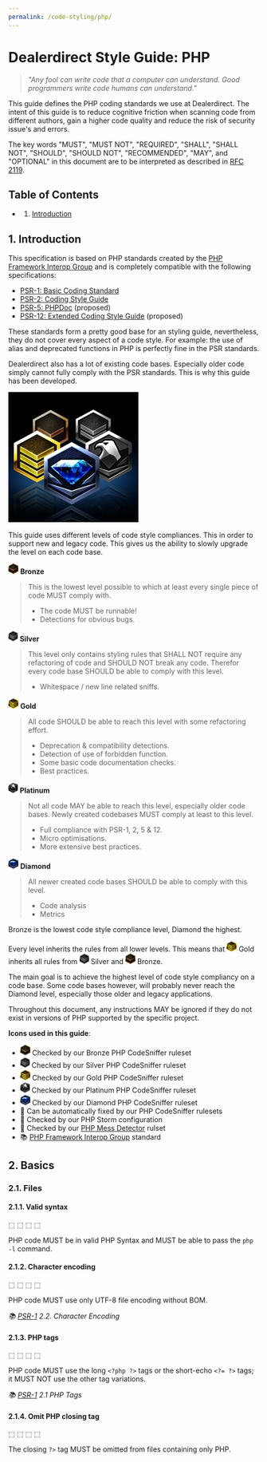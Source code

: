 ```yaml
---
permalink: /code-styling/php/
---
```


# Dealerdirect Style Guide: PHP

> _"Any fool can write code that a computer can understand.
> Good programmers write code humans can understand."_

This guide defines the PHP coding standards we use at Dealerdirect. The intent
of this guide is to reduce cognitive friction when scanning code from different
authors, gain a higher code quality and reduce the risk of security issue's
and errors.

The key words "MUST", "MUST NOT", "REQUIRED", "SHALL", "SHALL NOT", "SHOULD",
"SHOULD NOT", "RECOMMENDED", "MAY", and "OPTIONAL" in this document are to be
interpreted as described in [RFC 2119][rfc-2119].

## Table of Contents

- 1. [Introduction](#1-introduction)

## 1. Introduction

This specification is based on PHP standards created by the
[PHP Framework Interop Group][php-fig] and is completely compatible with the
following specifications:

- [PSR-1: Basic Coding Standard][psr-1]
- [PSR-2: Coding Style Guide][psr-2]
- [PSR-5: PHPDoc][psr-5] (proposed)
- [PSR-12: Extended Coding Style Guide][psr-12] (proposed)

These standards form a pretty good base for an styling guide, nevertheless,
they do not cover every aspect of a code style. For example: the use of alias
and deprecated functions in PHP is perfectly fine in the PSR standards.

Dealerdirect also has a lot of existing code bases. Especially older code
simply cannot fully comply with the PSR standards. This is why this guide has
been developed.

![Levels](images/levels.jpg)  

This guide uses different levels of code style compliances. This in order to
support new and legacy code. This gives us the ability to slowly upgrade the
level on each code base.

![bronze] **Bronze**

> This is the lowest level possible to which at least every single piece of code
> MUST comply with.
>
> - The code MUST be runnable!
> - Detections for obvious bugs.

![silver] **Silver**

> This level only contains styling rules that SHALL NOT require any refactoring
> of code and SHOULD NOT break any code. Therefor every code base SHOULD be able
> to comply with this level.
>
> - Whitespace / new line related sniffs.

![gold] **Gold**

> All code SHOULD be able to reach this level with some refactoring effort.
>
> - Deprecation & compatibility detections.
> - Detection of use of forbidden function.
> - Some basic code documentation checks.
> - Best practices.

![platinum] **Platinum**

> Not all code MAY be able to reach this level, especially older code bases.
> Newly created codebases MUST comply at least to this level.
>
> - Full compliance with PSR-1, 2, 5 & 12.
> - Micro optimisations.
> - More extensive best practices.

![diamond] **Diamond**

> All newer created code bases SHOULD be able to comply with this level.
>
> - Code analysis
> - Metrics

Bronze is the lowest code style compliance level, Diamond the highest.

Every level inherits the rules from all lower levels. This means that ![gold]
Gold inherits all rules from ![silver] Silver and ![bronze] Bronze.

The main goal is to achieve the highest level of code style compliancy on a
code base. Some code bases however, will probably never reach the Diamond
level, especially those older and legacy applications.

Throughout this document, any instructions MAY be ignored if they do not exist
in versions of PHP supported by the specific project.

**Icons used in this guide**:  

- ![bronze] Checked by our Bronze PHP CodeSniffer ruleset  
- ![silver] Checked by our Silver PHP CodeSniffer ruleset  
- ![gold] Checked by our Gold PHP CodeSniffer ruleset  
- ![platinum] Checked by our Platinum PHP CodeSniffer ruleset  
- ![diamond] Checked by our Diamond PHP CodeSniffer ruleset  
- :tada: Can be automatically fixed by our PHP CodeSniffer rulesets  
- :passport_control: Checked by our PHP Storm configuration  
- :satellite: Checked by our [PHP Mess Detector][phpmd] rulset  
- :books: [PHP Framework Interop Group][php-fig] standard

## 2. Basics

### 2.1. Files

#### 2.1.1. Valid syntax

&#11034; &#11034; &#11034; &#11034;

PHP code MUST be in valid PHP Syntax and MUST be able to pass the `php -l`
command.

#### 2.1.2. Character encoding

&#11034; &#11034; &#11034; &#11034;

PHP code MUST use only UTF-8 file encoding without BOM.

_:books: [PSR-1][psr-1] 2.2. Character Encoding_

#### 2.1.3. PHP tags

&#11034; &#11034; &#11034; &#11034;

PHP code MUST use the long `<?php ?>` tags or the short-echo `<?= ?>` tags;
it MUST NOT use the other tag variations.

_:books: [PSR-1] 2.1 PHP Tags_

#### 2.1.4. Omit PHP closing tag

&#11034; &#11034; &#11034; &#11034;

The closing `?>` tag MUST be omitted from files containing only PHP.

[bronze]: images/bronze-emoji.png
[silver]: images/silver-emoji.png
[gold]: images/gold-emoji.png
[platinum]: images/platinum-emoji.png
[diamond]: images/diamond-emoji.png
[phpmd]: https://phpmd.org/
[psr-1]: http://www.php-fig.org/psr/psr-1/
[psr-2]: http://www.php-fig.org/psr/psr-2/
[psr-5]: https://github.com/php-fig/fig-standards/blob/master/proposed/phpdoc.md
[psr-12]: https://github.com/php-fig/fig-standards/blob/master/proposed/extended-coding-style-guide.md
[php-fig]: http://www.php-fig.org/
[rfc-2119]: http://www.ietf.org/rfc/rfc2119.txt
